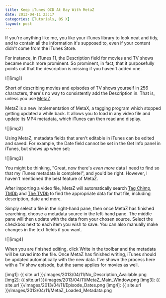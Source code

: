 ```yaml
---
title: Keep iTunes OCD At Bay With MetaZ
date: 2013-04-11 23:17
categories: [Tutorials, OS X]
layout: post
---
```


If you're anything like me, you like your iTunes library to look neat and tidy, and to contain all the information it's supposed to, even if your content didn't come from the iTunes Store.

For instance, in iTunes 11, the Description field for movies and TV shows became much more prominent. So prominent, in fact, that it purposefully points out that the description is missing if you haven't added one.

![][img1]

Short of describing movies and episodes of TV shows yourself in 256 characters, there's no way to consistently add the Description in. That is, unless you use [MetaZ][1]. <!-- more -->

MetaZ is a new implementation of MetaX, a tagging program which stopped getting updated a while back. It allows you to load in any video file and update its MP4 metadata, which iTunes can then read and display.

![][img2]

Using MetaZ, metadata fields that aren't editable in iTunes can be edited and saved. For example, the Date field cannot be set in the Get Info panel in iTunes, but shows up when set:

![][img3]

You might be thinking, "Great, now there's _even more_ data I need to find so that my iTunes metadata is complete!", and you'd be right. However, I haven't mentioned the best feature of MetaZ.

After importing a video file, MetaZ will automatically search [Tag Chimp][2], [TMDb][3] and [The TVDb][4] to find the appropriate data for that file, including description, date and more.

Simply select a file in the right-hand pane, then once MetaZ has finished searching, choose a metadata source in the left-hand pane. The middle pane will then update with the data from your chosen source. Select the checkbox next to each item you wish to save. You can also manually make changes in the text fields if you want.

![][img4]

When you are finished editing, click Write in the toolbar and the metadata will be saved into the file. Once MetaZ has finished writing, iTunes should be updated automatically with the new data. I've shown the process here with a TV show episode, but the same applies for movies as well.

[1]: http://griff.github.io/metaz/
[2]: http://www.tagchimp.com
[3]: http://www.themoviedb.org
[4]: http://thetvdb.com

[img1]: {{ site.url }}/images/2013/04/11/No_Description_Available.png
[img2]: {{ site.url }}/images/2013/04/11/MetaZ_Main_Window.png
[img3]: {{ site.url }}/images/2013/04/11/Episode_Dates.png
[img4]: {{ site.url }}/images/2013/04/11/MetaZ_Loaded_Metadata.png
